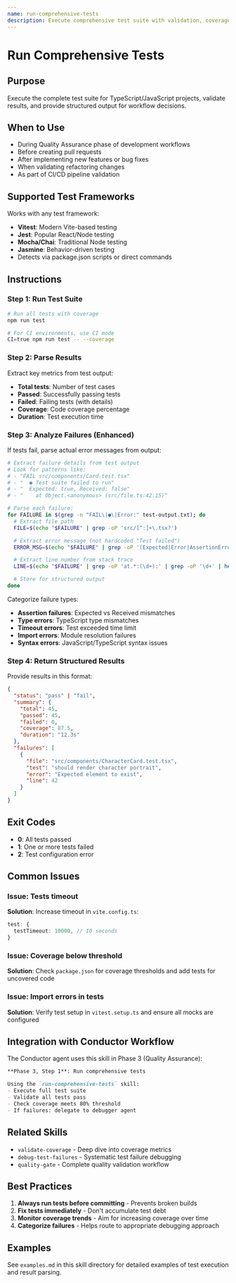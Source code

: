 ```yaml
---
name: run-comprehensive-tests
description: Execute comprehensive test suite with validation, coverage reporting, and failure analysis. Works with any TypeScript/JavaScript testing framework (Jest, Vitest, Mocha, etc.). Returns structured output with pass/fail status, coverage metrics, and detailed error analysis.
---
```


# Run Comprehensive Tests

## Purpose

Execute the complete test suite for TypeScript/JavaScript projects, validate results, and provide structured output for workflow decisions.

## When to Use

- During Quality Assurance phase of development workflows
- Before creating pull requests
- After implementing new features or bug fixes
- When validating refactoring changes
- As part of CI/CD pipeline validation

## Supported Test Frameworks

Works with any test framework:
- **Vitest**: Modern Vite-based testing
- **Jest**: Popular React/Node testing
- **Mocha/Chai**: Traditional Node testing
- **Jasmine**: Behavior-driven testing
- Detects via package.json scripts or direct commands

## Instructions

### Step 1: Run Test Suite

```bash
# Run all tests with coverage
npm run test

# For CI environments, use CI mode
CI=true npm run test -- --coverage
```

### Step 2: Parse Results

Extract key metrics from test output:
- **Total tests**: Number of test cases
- **Passed**: Successfully passing tests
- **Failed**: Failing tests (with details)
- **Coverage**: Code coverage percentage
- **Duration**: Test execution time

### Step 3: Analyze Failures (Enhanced)

If tests fail, parse actual error messages from output:

```bash
# Extract failure details from test output
# Look for patterns like:
# - "FAIL src/components/Card.test.tsx"
# - "  ● Test suite failed to run"
# - "  Expected: true, Received: false"
# - "    at Object.<anonymous> (src/file.ts:42:15)"

# Parse each failure:
for FAILURE in $(grep -n "FAIL\|●\|Error:" test-output.txt); do
  # Extract file path
  FILE=$(echo "$FAILURE" | grep -oP 'src/[^:]+\.tsx?')

  # Extract error message (not hardcoded "Test failed")
  ERROR_MSG=$(echo "$FAILURE" | grep -oP '(Expected|Error|AssertionError).*' | head -1)

  # Extract line number from stack trace
  LINE=$(echo "$FAILURE" | grep -oP 'at.*:(\d+):' | grep -oP '\d+' | head -1)

  # Store for structured output
done
```

Categorize failure types:
- **Assertion failures**: Expected vs Received mismatches
- **Type errors**: TypeScript type mismatches
- **Timeout errors**: Test exceeded time limit
- **Import errors**: Module resolution failures
- **Syntax errors**: JavaScript/TypeScript syntax issues

### Step 4: Return Structured Results

Provide results in this format:

```json
{
  "status": "pass" | "fail",
  "summary": {
    "total": 45,
    "passed": 45,
    "failed": 0,
    "coverage": 87.5,
    "duration": "12.3s"
  },
  "failures": [
    {
      "file": "src/components/CharacterCard.test.tsx",
      "test": "should render character portrait",
      "error": "Expected element to exist",
      "line": 42
    }
  ]
}
```

## Exit Codes

- **0**: All tests passed
- **1**: One or more tests failed
- **2**: Test configuration error

## Common Issues

### Issue: Tests timeout
**Solution**: Increase timeout in `vite.config.ts`:
```ts
test: {
  testTimeout: 10000, // 10 seconds
}
```

### Issue: Coverage below threshold
**Solution**: Check `package.json` for coverage thresholds and add tests for uncovered code

### Issue: Import errors in tests
**Solution**: Verify test setup in `vitest.setup.ts` and ensure all mocks are configured

## Integration with Conductor Workflow

The Conductor agent uses this skill in Phase 3 (Quality Assurance):

```markdown
**Phase 3, Step 1**: Run comprehensive tests

Using the `run-comprehensive-tests` skill:
- Execute full test suite
- Validate all tests pass
- Check coverage meets 80% threshold
- If failures: delegate to debugger agent
```

## Related Skills

- `validate-coverage` - Deep dive into coverage metrics
- `debug-test-failures` - Systematic test failure debugging
- `quality-gate` - Complete quality validation workflow

## Best Practices

1. **Always run tests before committing** - Prevents broken builds
2. **Fix tests immediately** - Don't accumulate test debt
3. **Monitor coverage trends** - Aim for increasing coverage over time
4. **Categorize failures** - Helps route to appropriate debugging approach

## Examples

See `examples.md` in this skill directory for detailed examples of test execution and result parsing.
